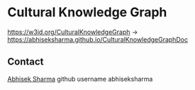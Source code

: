 # Cultural Knowledge Graph

https://w3id.org/CulturalKnowledgeGraph -> https://abhiseksharma.github.io/CulturalKnowledgeGraphDoc



## Contact
[Abhisek Sharma](abhisek_61900048@nitkkr.ac.in)
github username abhiseksharma

